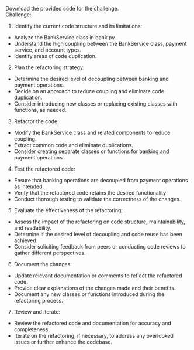 Download the provided code for the challenge.  
Challenge:

1. Identify the current code structure and its limitations:

- Analyze the BankService class in bank.py.
- Understand the high coupling between the BankService class, payment service, and account types.
- Identify areas of code duplication.

2. Plan the refactoring strategy:

- Determine the desired level of decoupling between banking and payment operations.
- Decide on an approach to reduce coupling and eliminate code duplication.
- Consider introducing new classes or replacing existing classes with functions, as needed.

3. Refactor the code:

- Modify the BankService class and related components to reduce coupling.
- Extract common code and eliminate duplications.
- Consider creating separate classes or functions for banking and payment operations.

4. Test the refactored code:

- Ensure that banking operations are decoupled from payment operations as intended.
- Verify that the refactored code retains the desired functionality
- Conduct thorough testing to validate the correctness of the changes.

5. Evaluate the effectiveness of the refactoring:

- Assess the impact of the refactoring on code structure, maintainability, and readability.
- Determine if the desired level of decoupling and code reuse has been achieved.
- Consider soliciting feedback from peers or conducting code reviews to gather different perspectives.

6. Document the changes:

- Update relevant documentation or comments to reflect the refactored code.
- Provide clear explanations of the changes made and their benefits.
- Document any new classes or functions introduced during the refactoring process.

7. Review and iterate:

- Review the refactored code and documentation for accuracy and completeness.
- Iterate on the refactoring, if necessary, to address any overlooked issues or further enhance the codebase.
